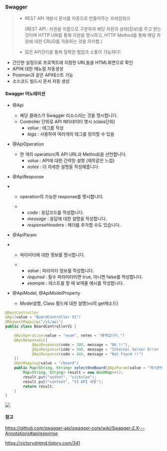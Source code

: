 ### Swagger

> * REST API 개발시 문서를 자동으로 만들어주는 프레임워크
>
>   (REST API : 자원을 이름으로 구분하여 해당 자원의 상태(정보)를 주고 받는 것이며 HTTP URI를 통해 자원을 명시하고, HTTP Method를 통해 해당 자원에 대한 CRUD를 적용하는 것을 의미함.)
>
> * 많은 API관리를 통해 정확한 협업과 소통이 가능하다!

- 간단한 설정으로 프로젝트에 지정한 URL들을 HTML화면으로 확인
- API에 대한 메뉴얼 자동생성
- Postman과 같은 API테스트 가능
- 소스코드 빌드시 문서 자동 생성



#### Swagger 어노테이션

* @Api 

  * 해당 클래스가 Swagger 리소스라는 것을 명시합니다.
  * Controller 단위로 API 메타데이터 명시 (class단위)
    * *value* : 태그를 작성
    * *tags* : 사용하여 여러개의 태그를 정의할 수 있음

* @ApiOperation

  * 한 개의 operation(즉 API URL과 Method)을 선언합니다.
    * *value*  : API에 대한 간략한 설명 (제목같은 느낌)
    * *notes* : 더 자세한 설명을 작성해줍니다.

* @ApiResponse

* - operation의 가능한 response를 명시합니다.

  - - *code* : 응답코드를 작성합니다.
    - *message* : 응답에 대한 설명을 작성합니다.
    - *responseHeaders* : 헤더를 추가할 수도 있습니다.

* @ApiParam

* - 파라미터에 대한 정보를 명시합니다.

  - - *value* : 파라미터 정보를 작성합니다.
    - *required* : 필수 파라미터이면 true, 아니면 false를 작성합니다.
    - *example* : 테스트를 할 때 보여줄 예시를 작성합니다.

* @ApiModel, @ApiModelProperty 

  * Model설명,  Class 필드에 대한 설명(vo의 get메소드)

  

```java
@RestController
@Api(value = "BoardController V2")
@RequestMapping("/v1/api")
public class BoardControllerV1 {

    @ApiOperation(value = "exam", notes = "예제입니다.")
    @ApiResponses({
            @ApiResponse(code = 200, message = "OK !!"),
            @ApiResponse(code = 500, message = "Internal Server Error !!"),
            @ApiResponse(code = 404, message = "Not Found !!")
    })
    @GetMapping(value = "/board")
    public Map<String, String> selectOneBoard(@ApiParam(value = "게시판번호", required = true, example = "1") @RequestParam String no) {
        Map<String, String> result = new HashMap<>();
        result.put("author", "victolee");
        result.put("content", "V1 API 내용");
        return result;
    }
}
```



![](https://img1.daumcdn.net/thumb/R1280x0/?scode=mtistory2&fname=http%3A%2F%2Fcfile25.uf.tistory.com%2Fimage%2F99FAD94F5E566165195574)





#### 참고

https://github.com/swagger-api/swagger-core/wiki/Swagger-2.X---Annotations#apiresponse

https://victorydntmd.tistory.com/341


